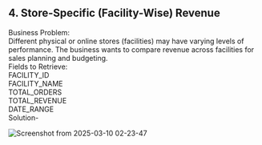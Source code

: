 ## 4. Store-Specific (Facility-Wise) Revenue
Business Problem:  
Different physical or online stores (facilities) may have varying levels of performance. The business wants to compare revenue across facilities for sales planning and budgeting.  
Fields to Retrieve:    
FACILITY_ID  
FACILITY_NAME  
TOTAL_ORDERS  
TOTAL_REVENUE  
DATE_RANGE  
Solution- 

![Screenshot from 2025-03-10 02-23-47](https://github.com/user-attachments/assets/2dbf6ac0-b707-4d95-93b2-9dffd26cc67b)
